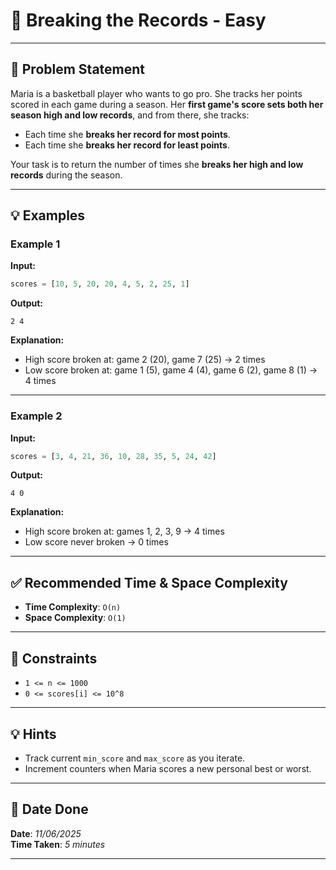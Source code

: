 
# 🧮 Breaking the Records - Easy

---

## 📌 Problem Statement

Maria is a basketball player who wants to go pro. She tracks her points scored in each game during a season. Her **first game's score sets both her season high and low records**, and from there, she tracks:

- Each time she **breaks her record for most points**.
- Each time she **breaks her record for least points**.

Your task is to return the number of times she **breaks her high and low records** during the season.

---

## 💡 Examples

### Example 1

**Input:**
```python
scores = [10, 5, 20, 20, 4, 5, 2, 25, 1]
```

**Output:**
```text
2 4
```

**Explanation:**
- High score broken at: game 2 (20), game 7 (25) → 2 times  
- Low score broken at: game 1 (5), game 4 (4), game 6 (2), game 8 (1) → 4 times

---

### Example 2

**Input:**
```python
scores = [3, 4, 21, 36, 10, 28, 35, 5, 24, 42]
```

**Output:**
```text
4 0
```

**Explanation:**
- High score broken at: games 1, 2, 3, 9 → 4 times  
- Low score never broken → 0 times

---

## ✅ Recommended Time & Space Complexity

- **Time Complexity**: `O(n)`
- **Space Complexity**: `O(1)`

---

## 📎 Constraints

- `1 <= n <= 1000`
- `0 <= scores[i] <= 10^8`

---

## 💡 Hints

- Track current `min_score` and `max_score` as you iterate.
- Increment counters when Maria scores a new personal best or worst.

---

## 📅 Date Done

**Date**: *11/06/2025*  
**Time Taken**: *5 minutes*

---